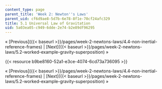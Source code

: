 ```yaml
---
content_type: page
parent_title: 'Week 2: Newton''s Laws'
parent_uid: cf6d9ae8-5d7b-6e78-8f1e-70cf24afc329
title: 5.1 Universal Law of Gravitation
uid: 5a03ea05-c949-6dde-2e74-b2e89df96295
---
```


« [Previous]({{< baseurl >}}/pages/week-2-newtons-laws/4.4-non-inertial-reference-frames) | [Next]({{< baseurl >}}/pages/week-2-newtons-laws/5.2-worked-example-gravity-superposition) »

{{< resource b9be8160-52a1-e3ce-4074-6cd73a736095 >}}

« [Previous]({{< baseurl >}}/pages/week-2-newtons-laws/4.4-non-inertial-reference-frames) | [Next]({{< baseurl >}}/pages/week-2-newtons-laws/5.2-worked-example-gravity-superposition) »